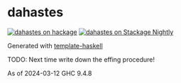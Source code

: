 # dahastes

[![dahastes on hackage](https://img.shields.io/hackage/v/dahastes)](http://hackage.haskell.org/package/dahastes)
[![dahastes on Stackage Nightly](https://stackage.org/package/dahastes/badge/nightly)](https://stackage.org/nightly/package/dahastes)

Generated with [template-haskell](https://github.com/jonascarpay/template-haskell)

TODO: Next time write down the effing procedure!

As of 2024-03-12 GHC 9.4.8
